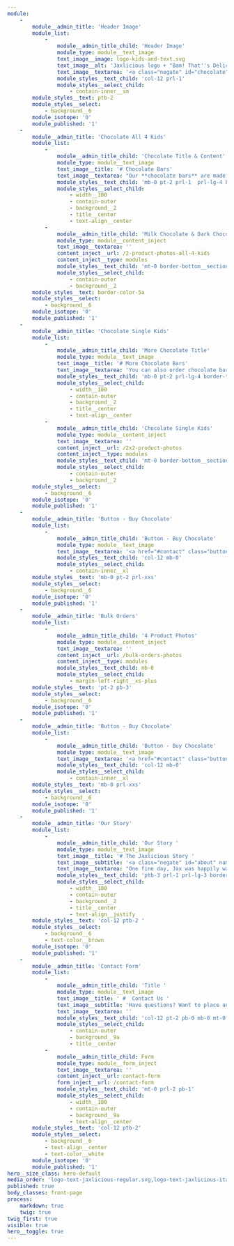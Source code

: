 ```yaml
---
module:
    -
        module__admin_title: 'Header Image'
        module_list:
            -
                module__admin_title_child: 'Header Image'
                module_type: module__text_image
                text_image__image: logo-kids-and-text.svg
                text_image__alt: 'Jaxlicious logo + "Bam! That''s Delicious" tagline featuring all four kids'
                text_image__textarea: '<a class="negate" id="chocolate" name="chocolate"></a>'
                module_styles__text_child: 'col-12 prl-1'
                module_styles__select_child:
                    - contain-inner__sm
        module_styles__text: ptb-2
        module_styles__select:
            - background__6
        module_isotope: '0'
        module_published: '1'
    -
        module__admin_title: 'Chocolate All 4 Kids'
        module_list:
            -
                module__admin_title_child: 'Chocolate Title & Content'
                module_type: module__text_image
                text_image__title: '# Chocolate Bars'
                text_image__textarea: "Our **chocolate bars** are made from real ingredients like **cocoa butter**, **cocoa liquor**, and **natural vanilla**. The result is a rich, smooth and **delicious chocolate**.\r\n\r\nThey come in **6 different colors**.  The red and blue wrappers feature all four kids."
                module_styles__text_child: 'mb-0 pt-2 prl-1  prl-lg-4 border-top__section border-right__section border-left__section brown'
                module_styles__select_child:
                    - width__100
                    - contain-outer
                    - background__2
                    - title__center
                    - text-align__center
            -
                module__admin_title_child: 'Milk Chocolate & Dark Chocolate Bars: All 4 Kids'
                module_type: module__content_inject
                text_image__textarea: ''
                content_inject__url: /2-product-photos-all-4-kids
                content_inject__type: modules
                module_styles__text_child: 'mt-0 border-bottom__section border-right__section border-left__section brown'
                module_styles__select_child:
                    - contain-outer
                    - background__2
        module_styles__text: border-color-5a
        module_styles__select:
            - background__6
        module_isotope: '0'
        module_published: '1'
    -
        module__admin_title: 'Chocolate Single Kids'
        module_list:
            -
                module__admin_title_child: 'More Chocolate Title'
                module_type: module__text_image
                text_image__title: '# More Chocolate Bars'
                text_image__textarea: 'You can also order chocolate bars **featuring your favorite Jaxlicious kid**.'
                module_styles__text_child: 'mb-0 pt-2 prl-lg-4 border-top__section border-right__section border-left__section red'
                module_styles__select_child:
                    - width__100
                    - contain-outer
                    - background__2
                    - title__center
                    - text-align__center
            -
                module__admin_title_child: 'Chocolate Single Kids'
                module_type: module__content_inject
                text_image__textarea: ''
                content_inject__url: /2x2-product-photos
                content_inject__type: modules
                module_styles__text_child: 'mt-0 border-bottom__section border-right__section border-left__section red'
                module_styles__select_child:
                    - contain-outer
                    - background__2
        module_styles__select:
            - background__6
        module_isotope: '0'
        module_published: '1'
    -
        module__admin_title: 'Button - Buy Chocolate'
        module_list:
            -
                module__admin_title_child: 'Button - Buy Chocolate'
                module_type: module__text_image
                text_image__textarea: '<a href="#contact" class="button button__md button__full-width button__center">Contact Us to Place Your Order</a>'
                module_styles__text_child: 'col-12 mb-0'
                module_styles__select_child:
                    - contain-inner__xl
        module_styles__text: 'mb-0 pt-2 prl-xxs'
        module_styles__select:
            - background__6
        module_isotope: '0'
        module_published: '1'
    -
        module__admin_title: 'Bulk Orders'
        module_list:
            -
                module__admin_title_child: '4 Product Photos'
                module_type: module__content_inject
                text_image__textarea: ''
                content_inject__url: /bulk-orders-photos
                content_inject__type: modules
                module_styles__text_child: mb-0
                module_styles__select_child:
                    - margin-left-right__xs-plus
        module_styles__text: 'pt-2 pb-3'
        module_styles__select:
            - background__6
        module_isotope: '0'
        module_published: '1'
    -
        module__admin_title: 'Button - Buy Chocolate'
        module_list:
            -
                module__admin_title_child: 'Button - Buy Chocolate'
                module_type: module__text_image
                text_image__textarea: '<a href="#contact" class="button button__md button__full-width button__center">Contact Us to Place Your Order</a>'
                module_styles__text_child: 'col-12 mb-0'
                module_styles__select_child:
                    - contain-inner__xl
        module_styles__text: 'mb-0 prl-xxs'
        module_styles__select:
            - background__6
        module_isotope: '0'
        module_published: '1'
    -
        module__admin_title: 'Our Story'
        module_list:
            -
                module__admin_title_child: 'Our Story '
                module_type: module__text_image
                text_image__title: '# The Jaxlicious Story '
                text_image__subtitle: '<a class="negate" id="about" name="about"></a>'
                text_image__textarea: "One fine day, Jax was happily walking along eating his favorite chocolates. Along came Jay.<br>\r\nNeither boy was paying attention. Then, all of a sudden, **BAM!**<br>\r\nAs chocolate flew in the air, some landed in Jay's mouth. He shouted, \"**THAT'S DELICIOUS**!\"<br>\r\nJax and Jay became good friends, and they would eat chocolate almost everyday.<br>\r\nAfter becoming friends with Jess and Jen, all four decided to work together to create **chocolate bars for everyone**."
                module_styles__text_child: 'ptb-3 prl-1 prl-lg-3 border-top__section border-right__section border-left__section border-bottom__section yellow'
                module_styles__select_child:
                    - width__100
                    - contain-outer
                    - background__2
                    - title__center
                    - text-align__justify
        module_styles__text: 'col-12 ptb-2 '
        module_styles__select:
            - background__6
            - text-color__brown
        module_isotope: '0'
        module_published: '1'
    -
        module__admin_title: 'Contact Form'
        module_list:
            -
                module__admin_title_child: 'Title '
                module_type: module__text_image
                text_image__title: ' #  Contact Us '
                text_image__subtitle: 'Have questions? Want to place an order? Let us know how we can help! <a class="negate" id="contact-form" name="contact-form"></a>'
                text_image__textarea: ''
                module_styles__text_child: 'col-12 pt-2 pb-0 mb-0 mt-0'
                module_styles__select_child:
                    - contain-outer
                    - background__9a
                    - title__center
            -
                module__admin_title_child: Form
                module_type: module__form_inject
                text_image__textarea: ''
                content_inject__url: contact-form
                form_inject__url: /contact-form
                module_styles__text_child: 'mt-0 prl-2 pb-1'
                module_styles__select_child:
                    - width__100
                    - contain-outer
                    - background__9a
                    - text-align__center
        module_styles__text: 'col-12 ptb-2'
        module_styles__select:
            - background__6
            - text-align__center
            - text-color__white
        module_isotope: '0'
        module_published: '1'
hero__size_class: hero-default
media_order: 'logo-text-jaxlicious-regular.svg,logo-text-jaxlicious-italic.svg,logo-text-bam-thats-delicious.svg,jaxlicious-jax.svg,jaxlicious-jay.svg,jaxlicious-jen.svg,jaxlicious-jes.svg,logo-kids-and-text.svg,header.jpg,chocolate-bar-jaxlicious-milk-chocolate-all-kids-front.jpg,chocolate-bar-jaxlicious-dark-chocolate-all-kids-front.jpg,chocolate-bar-jaxlicious-single-kid.jpg'
published: true
body_classes: front-page
process:
    markdown: true
    twig: true
twig_first: true
visible: true
hero__toggle: true
---
```


